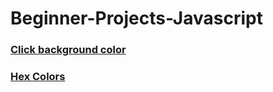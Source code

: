 # Beginner-Projects-Javascript

### [Click background color](https://github.com/genciiv/Beginner-Projects-Javascript/tree/main/Javascript%20projects/click%20background%20color) 
### [Hex Colors](https://github.com/genciiv/Beginner-Projects-Javascript/tree/main/Javascript%20projects/Hex%20Colors)

